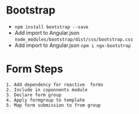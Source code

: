 # Bootstrap
 - `npm install bootstrap --save` 
 - Add import to Angular.json `node_modules/bootstrap/dist/css/bootstrap.css`
 - Add import to Angular.json `npm i ngx-bootstrap`


# Form Steps

`1. Add dependency for reactive  forms`\
`2. Include in coponnents module`\
`3. Declare form group`\
`4. Apply formgroup to template`\
`5. Map form submission to from group`
